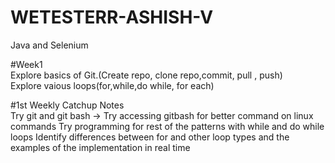 # WETESTERR-ASHISH-V
Java and Selenium

#Week1<br>
Explore basics of Git.(Create repo, clone repo,commit, pull , push)<br>
Explore vaious loops(for,while,do while, for each)<br>

#1st Weekly Catchup Notes<br>
Try git and git bash -> Try accessing gitbash for better command on linux commands
Try programming for rest of the patterns with while and do while loops
Identify differences between for and other loop types and the examples of the implementation in real time 


